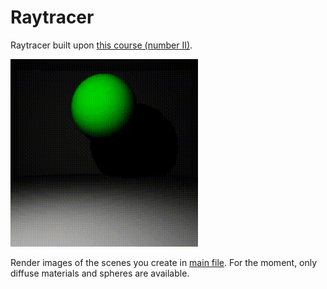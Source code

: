 # Raytracer

Raytracer built upon [this course (number II)](https://perso.liris.cnrs.fr/nicolas.bonneel/ENS.html).

<img src="BallAnimation.gif" width="300">

Render images of the scenes you create in [main file](https://github.com/devmlGit/Raytracer/blob/6575699a04a688d8eb9c28f1f75fd2b8310e60ec/main.py). For the moment, only diffuse materials and spheres are available.

